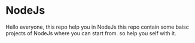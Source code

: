 # NodeJs
Hello everyone, this repo help you in NodeJs
this repo contain some baisc projects of NodeJs where you can start from.
so help you self with it.
